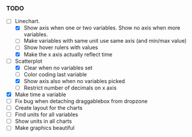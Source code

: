 ### TODO

- [ ] Linechart. 
    - [X] Show axis when one or two variables. Show no axis when more variables.
    - [ ] Make variables with same unit use same axis (and min/max value)
    - [ ] Show hover rulers with values
    - [X] Make the x axis actually reflect time
- [ ] Scatterplot
    - [X] Clear when no variables set
    - [ ] Color coding last variable
    - [X] Show axis also when no variables picked
    - [ ] Restrict number of decimals on x axis
- [X] Make time a variable
- [ ] Fix bug when detaching draggablebox from dropzone
- [ ] Create layout for the charts
- [ ] Find units for all variables
- [ ] Show units in all charts
- [ ] Make graphics beautiful